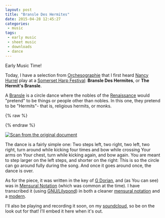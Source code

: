 ```yaml
---
layout: post
title: "Bransle Des Hermites"
date: 2015-04-28 12:45:27
categories:
 - music
tags:
 - early music
 - sheet music
 - downloads
 - dance
---
```



Early Music Time!

Today, I have a selection from [Orchesographie][orch] that I first
heard [Nancy Hurrel][nancy] play at
a [Somerset Harp Festival][somerset]: __Bransle Des Hermites__, or __The
Hermit's Bransle__.

A [Bransle][bransle] is a circle dance where the nobles of the
[Renaissance][renaissance] would "pretend" to be things or people
other than nobles. In this one, they pretend to be "Hermits"- that is,
religious hermits, or monks.

{% raw %}
<!-- more -->
{% endraw %}

[![Scan from the original document](https://s3.amazonaws.com/toft-and-toddy/Orches-172.png)](https://s3.amazonaws.com/toft-and-toddy/Orches-172.png)

The dance is a fairly simple one: Two steps left, two right, two left,
two right, turn around while kicking four times and bow while crossing
Your arms on Your chest, turn while kicking again, and bow again. You
are meant to step larger on the left steps, and shorter on the right:
This is so the circle can go around fully during the song. And once it
goes around once, the dance is over.

As for the piece, it was written in the key of [G Dorian][gdor], and
(as You can see) was in [Mensural Notation][mensural] (which was
common at the time). I have transcribed it (using
[GNU/Lilypond][lilypond]) in both a cleaner
[mensural notation][mensuralclean] and a [modern][modernclean].

I'll also be playing and recording it soon, on my
[soundcloud][soundcloud], so be on the look out for that! I'll embed
it here when it's out.

[orch]: http://imslp.org/wiki/Orch%C3%A9sographie_%28Arbeau,_Thoinot%29 "This book and Danseyre are the two most popular surviving manuscripts when it comes to dancing manuals. Both have music (in mensural notation) and the steps for each dance written out, and of the two, Orchesographie is the most readily available to the layman (like myself)."
[nancy]: http://www.hurrellharp.com/ "Nancy Hurrel was the first actual person I ever met who studied this kind of music, and ever since I have admired it greatly. I have her to thank for introducing me to the harp as an Early Music instrument, and for many of the important words (like Orchesographie and Bransle) that I have used to fuel my studies."
[somerset]: http://www.somersetharpfest.com/ "Somerset is a wonderful weekend for Harp, and I wish I could set aside the money to go again every year. I'll make it back eventually, but I need to get myself on my feet first! If You play harp (especially lever harp) You owe it to Yourself to attend this convention at least once. And bring Your harp!"
[bransle]: http://www.pbm.com/~lindahl/del/sections/bransles.html "This word is pronounced like we pronounce the word 'brawl' in the modern English world. They, along with Pavanes and a few others, form the backbone of renaissance courtly dances (especially for beginners) at least in my experience."
[renaissance]: http://en.wikipedia.org/wiki/The_Renaissance "The Renaissance period has a *lot* of surviving material for Musicians and Artists to study, at least when in comparison to the Medieval period. It is also the largest section of Early Music. And, when I say 'Renaissance', I specifically mean the years 1450 - 1600 CE in Western and Central Europe."
[gdor]: http://en.wikipedia.org/wiki/Dorian_mode "The Second Mode of the Major Scale, the Dorian Mode is one of the most used Modes in Early Music. It has a darker and starker tone than the Aeolian (or Natural Minor) Mode. It's still used a *lot* today, especially when it comes to melody or soloing."
[mensural]: http://en.wikipedia.org/wiki/Mensural_notation "Mensural Notation is call that because of the Latin word 'mensus', which was used in a few terms by early Musical Theorists. It means 'measured', 'estimated', or 'distributed'."
[lilypond]: http://www.lilypond.org/ "I use GNU/Lilypond to compose all of my original pieces, and also to quickly create sheet music or midi for a piece which I am teaching someone. It compiles to Modern and Mensural Notation, as well as Tablature for all manner of string instruments and MIDI."
[mensuralclean]:  https://s3.amazonaws.com/toft-and-toddy/bransle-des-hermites-mensural.png "This is mostly for curiousity's sake. If You actually want to learn to read mensural notation, there are tutorials and rules outlined online (Google knows where). If You just want to learn the piece, I would use the modern version instead."
[modernclean]: https://s3.amazonaws.com/toft-and-toddy/bransle-des-hermites-modern.png "This is simply the melody in the key of G Dorian. Feel free to arrange this as You like, all I did was read the mensural notation from the facsimile presented above and encode it in GNU/Lilypond. And the facsimile is from the 1500s, so it is in Public Domain."
[soundcloud]: https://soundcloud.com/cdr255/ "Follow me on Soundcloud and I'll follow You back! I upload both recordings of stuff I am working on, and MIDI versions of my original compositions as they are completed and posted. I don't upload very often, but I am trying to post more than I have been."
